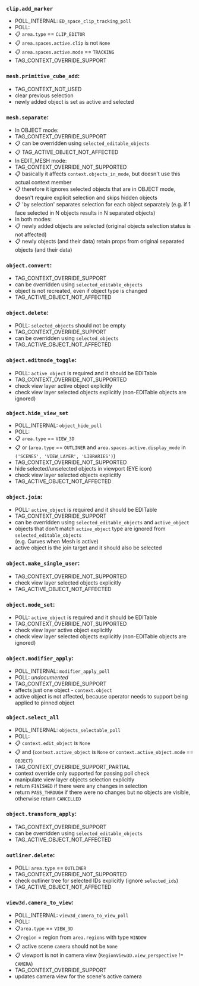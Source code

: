 ### `clip.add_marker`
* POLL_INTERNAL: `ED_space_clip_tracking_poll`
* POLL:
* 📋 `area.type` == `CLIP_EDITOR`
* 📋 `area.spaces.active.clip` is not `None`
* 📋 `area.spaces.active.mode` == `TRACKING`
* TAG_CONTEXT_OVERRIDE_SUPPORT

### `mesh.primitive_cube_add`:
* TAG_CONTEXT_NOT_USED
* clear previous selection
* newly added object is set as active and selected

### `mesh.separate`:

* In OBJECT mode:
* TAG_CONTEXT_OVERRIDE_SUPPORT
* 📋 can be overridden using `selected_editable_objects`
* 📋 TAG_ACTIVE_OBJECT_NOT_AFFECTED
* In EDIT_MESH mode:
* TAG_CONTEXT_OVERRIDE_NOT_SUPPORTED
* 📋 basically it affects `context.objects_in_mode`, but doesn't use this actual context member
* 📋 therefore it ignores selected objects that are in OBJECT mode, doesn't require explicit selection and skips hidden objects
* 📋 'by selection' separates selection for each object separately (e.g. if 1 face selected in N objects results in N separated objects)
* In both modes:
* 📋 newly added objects are selected (original objects selection status is not affected)
* 📋 newly objects (and their data) retain props from original separated objects (and their data)


### `object.convert`:

* TAG_CONTEXT_OVERRIDE_SUPPORT
* can be overridden using `selected_editable_objects`
* object is not recreated, even if object type is changed
* TAG_ACTIVE_OBJECT_NOT_AFFECTED

### `object.delete`:

* POLL: `selected_objects` should not be empty
* TAG_CONTEXT_OVERRIDE_SUPPORT
* can be overridden using `selected_objects`
* TAG_ACTIVE_OBJECT_NOT_AFFECTED

### `object.editmode_toggle`:

* POLL: `active_object` is required and it should be EDITable
* TAG_CONTEXT_OVERRIDE_NOT_SUPPORTED
* check view layer active object explicitly
* check view layer selected objects explicitly (non-EDITable objects are ignored)

### `object.hide_view_set`
* POLL_INTERNAL: `object_hide_poll`
* POLL:
* 📋 `area.type` == `VIEW_3D`
* 📋 or (`area.type` == `OUTLINER` and `area.spaces.active.display_mode` in `('SCENES', 'VIEW_LAYER', 'LIBRARIES')`)
* TAG_CONTEXT_OVERRIDE_NOT_SUPPORTED
* hide selected/unselected objects in viewport (EYE icon)
* check view layer selected objects explicitly
* TAG_ACTIVE_OBJECT_NOT_AFFECTED

### `object.join`:

* POLL: `active_object` is required and it should be EDITable
* TAG_CONTEXT_OVERRIDE_SUPPORT
* can be overridden using `selected_editable_objects` and `active_object`
* objects that don't match `active_object` type are ignored from `selected_editable_objects`  
(e.g. Curves when Mesh is active)
* active object is the join target and it should also be selected

### `object.make_single_user`:

* TAG_CONTEXT_OVERRIDE_NOT_SUPPORTED
* check view layer selected objects explicitly
* TAG_ACTIVE_OBJECT_NOT_AFFECTED

### `object.mode_set`:

* POLL: `active_object` is required and it should be EDITable
* TAG_CONTEXT_OVERRIDE_NOT_SUPPORTED
* check view layer active object explicitly
* check view layer selected objects explicitly (non-EDITable objects are ignored)

### `object.modifier_apply`:

* POLL_INTERNAL: `modifier_apply_poll`
* POLL: *undocumented*
* TAG_CONTEXT_OVERRIDE_SUPPORT
* affects just one object - `context.object`
* active object is not affected, because operator needs to support being applied to pinned object

### `object.select_all`
* POLL_INTERNAL: `objects_selectable_poll`
* POLL:
* 📋 `context.edit_object` is `None`
* 📋 and (`context.active_object` is `None` or `context.active_object.mode` == `OBJECT`)
* TAG_CONTEXT_OVERRIDE_SUPPORT_PARTIAL
* context override only supported for passing poll check
* manipulate view layer objects selection explicitly
* return `FINISHED` if there were any changes in selection
* return `PASS_THROUGH` if there were no changes but no objects are visible, otherwise return `CANCELLED`

### `object.transform_apply`:

* TAG_CONTEXT_OVERRIDE_SUPPORT
* can be overridden using `selected_editable_objects`
* TAG_ACTIVE_OBJECT_NOT_AFFECTED

### `outliner.delete`:

* POLL: `area.type` == `OUTLINER`
* TAG_CONTEXT_OVERRIDE_NOT_SUPPORTED
* check outliner tree for selected IDs explicitly (ignore `selected_ids`)
* TAG_ACTIVE_OBJECT_NOT_AFFECTED

### `view3d.camera_to_view`:

* POLL_INTERNAL: `view3d_camera_to_view_poll`
* POLL:
* 📋`area.type` == `VIEW_3D`
* 📋`region` = region from `area.regions` with type `WINDOW`
* 📋 active scene `camera` should not be `None`
* 📋 viewport is not in camera view (`RegionView3D.view_perspective` != `CAMERA`)
* TAG_CONTEXT_OVERRIDE_SUPPORT
* updates camera view for the scene's active camera
